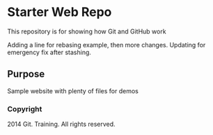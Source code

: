 # Starter Web Repo

This repository is for showing how Git and GitHub work

Adding a line for rebasing example, then more changes. Updating for emergency fix after stashing.

## Purpose

Sample website with plenty of files for demos

### Copyright
2014 Git. Training. All rights reserved.
